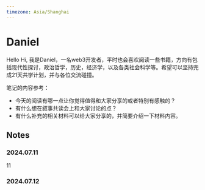 ```yaml
---
timezone: Asia/Shanghai
---
```



# Daniel

Hello
Hi, 我是Daniel，一名web3开发者，平时也会喜欢阅读一些书籍，方向有包括现代性探讨，政治哲学，历史，经济学，以及各类社会科学等。希望可以坚持完成21天共学计划，并与各位交流碰撞。

笔记的内容参考：
   - 今天的阅读有哪一点让你觉得值得和大家分享的或者特别有感触的？
   - 有什么想在叙事共读会上和大家讨论的点？
   - 有什么补充的相关材料可以给大家分享的，并简要介绍一下材料内容。

## Notes

<!-- Content_START -->

### 2024.07.11

11

### 2024.07.12

<!-- Content_END -->
